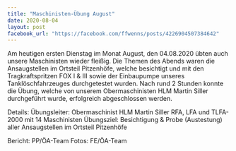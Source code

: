 ```yaml
---
title: "Maschinisten-Übung August"
date: 2020-08-04
layout: post
facebook_url: "https://facebook.com/ffwenns/posts/4226904507384642"
---
```


Am heutigen ersten Dienstag im Monat August, den 04.08.2020 übten auch unsere Maschinisten wieder fleißig. Die Themen des Abends waren die Ansaugstellen im Ortsteil Pitzenhöfe, welche besichtigt und mit den Tragkraftspritzen FOX I & III sowie der Einbaupumpe unseres Tanklöschfahrzeuges durchgetestet wurden. Nach rund 2 Stunden konnte die Übung, welche von unserem Obermaschinisten HLM Martin Siller durchgeführt wurde, erfolgreich abgeschlossen werden. 

Details:
Übungsleiter: Obermaschinist HLM Martin Siller
RFA, LFA und TLFA-2000 mit 14 Maschinisten
Übungsziel: Besichtigung & Probe (Austestung) aller Ansaugstellen im Ortsteil Pitzenhöfe

Bericht: PP/ÖA-Team
Fotos: FE/ÖA-Team